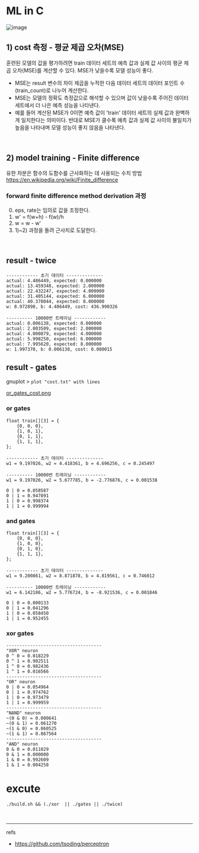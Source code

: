 # ML in C

![image](https://github.com/loosie/code_playground/assets/54282927/16171b63-2afe-4bce-a4db-5c9fabee08e1)


## 1) cost 측정 - 평균 제곱 오차(MSE)
훈련된 모델의 값을 평가하려면 train 데이터 세트의 예측 값과 실제 값 사이의 평균 제곱 오차(MSE)를 계산할 수 있다. MSE가 낮을수록 모델 성능이 좋다.
- MSE는 result 변수의 차이 제곱을 누적한 다음 데이터 세트의 데이터 포인트 수(train_count)로 나누어 계산한다.
- MSE는 모델의 정확도 측정값으로 해석할 수 있으며 값이 낮을수록 주어진 데이터 세트에서 더 나은 예측 성능을 나타낸다.
- 예를 들어 계산된 MSE가 0이면 예측 값이 'train' 데이터 세트의 실제 값과 완벽하게 일치한다는 의미이다. 반대로 MSE가 클수록 예측 값과 실제 값 사이의 불일치가 높음을 나타내며 모델 성능이 좋지 않음을 나타낸다.


</br>

## 2) model training - Finite difference
유한 차분은 함수의 도함수를 근사화하는 데 사용되는 수치 방법 
https://en.wikipedia.org/wiki/Finite_difference

### forward finite difference method derivation 과정
0. eps, rate는 임의로 값을 조정한다.
1. w' = f(w+h) - f(w)/h 
2. w = w - w'
3. 1)~2) 과정을 돌려 근사치로 도달한다.

</br>

## result - twice

``` 
------------ 초기 데이터 --------------
actual: 4.486449, expected: 0.000000
actual: 13.459348, expected: 2.000000
actual: 22.432247, expected: 4.000000
actual: 31.405144, expected: 6.000000
actual: 40.378044, expected: 8.000000
w: 8.972898, b: 4.486449, cost: 436.990326

---------- 10000번 트레이닝 ------------
actual: 0.006138, expected: 0.000000
actual: 2.003509, expected: 2.000000
actual: 4.000879, expected: 4.000000
actual: 5.998250, expected: 6.000000
actual: 7.995620, expected: 8.000000
w: 1.997370, b: 0.006138, cost: 0.000015
```

## result - gates
gnuplot > `plot "cost.txt" with lines` 

[or_gates_cost.png](https://github.com/loosie/code_playground/tree/master/c/ml/or_gates_cost.png) 

### or gates
```
float train[][3] = {
    {0, 0, 0},
    {1, 0, 1},
    {0, 1, 1},
    {1, 1, 1},
};

------------ 초기 데이터 --------------
w1 = 9.197026, w2 = 4.418361, b = 4.696256, c = 0.245497

---------- 10000번 트레이닝 ------------
w1 = 9.197026, w2 = 5.677785, b = -2.776876, c = 0.001538

0 | 0 = 0.058587
0 | 1 = 0.947891
1 | 0 = 0.998374
1 | 1 = 0.999994
```

### and gates
```
float train[][3] = {
    {0, 0, 0},
    {1, 0, 0},
    {0, 1, 0},
    {1, 1, 1},
};

------------ 초기 데이터 --------------
w1 = 9.200861, w2 = 8.871878, b = 4.819561, c = 0.746012

---------- 10000번 트레이닝 ------------
w1 = 6.142186, w2 = 5.776724, b = -8.921536, c = 0.001846

0 | 0 = 0.000133
0 | 1 = 0.041296
1 | 0 = 0.058450
1 | 1 = 0.952455
```

### xor gates

```
------------------------------------
"XOR" neuron
0 ^ 0 = 0.018229
0 ^ 1 = 0.982511
1 ^ 0 = 0.982436
1 ^ 1 = 0.016566
------------------------------------
"OR" neuron
0 | 0 = 0.054964
0 | 1 = 0.974762
1 | 0 = 0.973479
1 | 1 = 0.999959
------------------------------------
"NAND" neuron
~(0 & 0) = 0.000641
~(0 & 1) = 0.061270
~(1 & 0) = 0.060525
~(1 & 1) = 0.867564
------------------------------------
"AND" neuron
0 & 0 = 0.011029
0 & 1 = 0.000000
1 & 0 = 0.992609
1 & 1 = 0.004258
```

# excute
```
./build.sh && (./xor  || ./gates || ./twice)
```

</br>

---
refs 
- https://github.com/tsoding/perceptron
